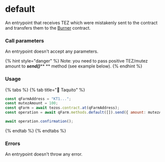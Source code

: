 # default

An entrypoint that receives TEZ which were mistakenly sent to the contract and transfers them to the [Burner](../../../burner-contract/) contract.

### Call parameters

An entrypoint doesn't accept any parameters.

{% hint style="danger" %}
Note: you need to pass positive TEZ/mutez amount to _**send()**_** ** method (see example below).
{% endhint %}

### Usage

{% tabs %}
{% tab title="🌮 Taquito" %}
```javascript
const qFarmAddress = "KT1...";
const mutezAmount = 100;
const qFarm = await tezos.contract.at(qFarmAddress);
const operation = await qFarm.methods.default([]).send({ amount: mutezAmount, mutez: true });

await operation.confirmation();
```
{% endtab %}
{% endtabs %}

### Errors

An entrypoint doesn't throw any error.
